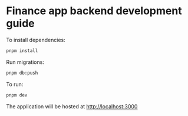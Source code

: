 # Finance app backend development guide

To install dependencies:

```sh
pnpm install
```

Run migrations:

```sh
pnpm db:push
```

To run:

```sh
pnpm dev
```

The application will be hosted at <http://localhost:3000>
